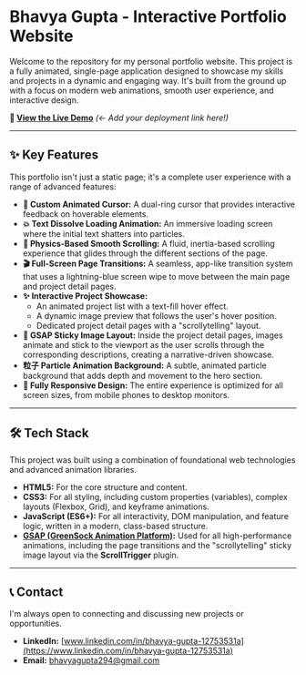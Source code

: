 # Bhavya Gupta - Interactive Portfolio Website

Welcome to the repository for my personal portfolio website. This project is a fully animated, single-page application designed to showcase my skills and projects in a dynamic and engaging way. It's built from the ground up with a focus on modern web animations, smooth user experience, and interactive design.

**🚀 [View the Live Demo](https://your-live-link-here.com)** *(<- Add your deployment link here!)*

---

## ✨ Key Features

This portfolio isn't just a static page; it's a complete user experience with a range of advanced features:

-   **🎨 Custom Animated Cursor:** A dual-ring cursor that provides interactive feedback on hoverable elements.
-   **💥 Text Dissolve Loading Animation:** An immersive loading screen where the initial text shatters into particles.
-   **🌊 Physics-Based Smooth Scrolling:** A fluid, inertia-based scrolling experience that glides through the different sections of the page.
-   **🎬 Full-Screen Page Transitions:** A seamless, app-like transition system that uses a lightning-blue screen wipe to move between the main page and project detail pages.
-   **✨ Interactive Project Showcase:**
    -   An animated project list with a text-fill hover effect.
    -   A dynamic image preview that follows the user's hover position.
    -   Dedicated project detail pages with a "scrollytelling" layout.
-   **🌌 GSAP Sticky Image Layout:** Inside the project detail pages, images animate and stick to the viewport as the user scrolls through the corresponding descriptions, creating a narrative-driven showcase.
-   **粒子 Particle Animation Background:** A subtle, animated particle background that adds depth and movement to the hero section.
-   **📱 Fully Responsive Design:** The entire experience is optimized for all screen sizes, from mobile phones to desktop monitors.

---

## 🛠️ Tech Stack

This project was built using a combination of foundational web technologies and advanced animation libraries.

-   **HTML5:** For the core structure and content.
-   **CSS3:** For all styling, including custom properties (variables), complex layouts (Flexbox, Grid), and keyframe animations.
-   **JavaScript (ES6+):** For all interactivity, DOM manipulation, and feature logic, written in a modern, class-based structure.
-   **[GSAP (GreenSock Animation Platform)](https://greensock.com/gsap/):** Used for all high-performance animations, including the page transitions and the "scrollytelling" sticky image layout via the **ScrollTrigger** plugin.

---

## 📞 Contact

I'm always open to connecting and discussing new projects or opportunities.

-   **LinkedIn:** [www.linkedin.com/in/bhavya-gupta-12753531a](https://www.linkedin.com/in/bhavya-gupta-12753531a)
-   **Email:** [bhavyagupta294@gmail.com](mailto:bhavyagupta294@gmail.com)
